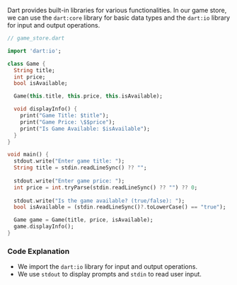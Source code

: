 Dart provides built-in libraries for various functionalities. In our game store, we can use the `dart:core` library for basic data types and the `dart:io` library for input and output operations.
```dart
// game_store.dart

import 'dart:io';

class Game {
  String title;
  int price;
  bool isAvailable;

  Game(this.title, this.price, this.isAvailable);

  void displayInfo() {
    print("Game Title: $title");
    print("Game Price: \$$price");
    print("Is Game Available: $isAvailable");
  }
}

void main() {
  stdout.write("Enter game title: ");
  String title = stdin.readLineSync() ?? "";
  
  stdout.write("Enter game price: ");
  int price = int.tryParse(stdin.readLineSync() ?? "") ?? 0;
  
  stdout.write("Is the game available? (true/false): ");
  bool isAvailable = (stdin.readLineSync()?.toLowerCase() == "true");

  Game game = Game(title, price, isAvailable);
  game.displayInfo();
}
```
### Code Explanation
- We import the `dart:io` library for input and output operations.
- We use `stdout` to display prompts and `stdin` to read user input.

